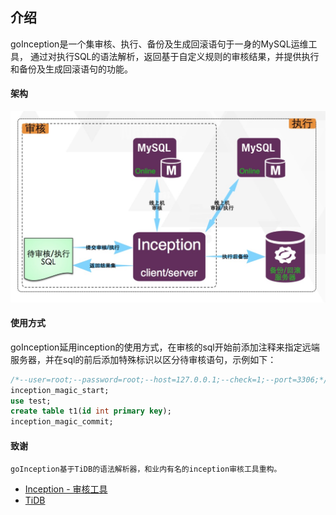 ## 介绍

goInception是一个集审核、执行、备份及生成回滚语句于一身的MySQL运维工具，
通过对执行SQL的语法解析，返回基于自定义规则的审核结果，并提供执行和备份及生成回滚语句的功能。


#### 架构


![流程](./images/process.png)

#### 使用方式

goInception延用inception的使用方式，在审核的sql开始前添加注释来指定远端服务器，并在sql的前后添加特殊标识以区分待审核语句，示例如下：

```sql
/*--user=root;--password=root;--host=127.0.0.1;--check=1;--port=3306;*/
inception_magic_start;
use test;
create table t1(id int primary key);
inception_magic_commit;
```



#### 致谢
    goInception基于TiDB的语法解析器，和业内有名的inception审核工具重构。

- [Inception - 审核工具](https://github.com/hanchuanchuan/inception)
- [TiDB](https://github.com/pingcap/tidb)
